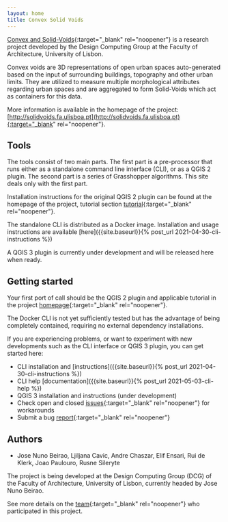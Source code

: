 ```yaml
---
layout: home
title: Convex Solid Voids
---
```

[Convex and Solid-Voids](http://solidvoids.fa.ulisboa.pt){:target="_blank" rel="noopener"} is a research project developed by the Design Computing Group at the Faculty of Architecture, University of Lisbon.

Convex voids are 3D representations of open urban spaces auto-generated based on the input of surrounding buildings, topography and other urban limits.
They are utilized to measure multiple morphological attributes regarding urban spaces and are aggregated to form Solid-Voids which act as containers for this data.

More information is available in the homepage of the project: [http://solidvoids.fa.ulisboa.pt](http://solidvoids.fa.ulisboa.pt){:target="_blank" rel="noopener"}.

## Tools

The tools consist of two main parts. The first part is a pre-processor that runs either as a standalone command line interface (CLI), or as a QGIS 2 plugin. The second part is a series of Grasshopper algorithms. This site deals only with the first part.

Installation instructions for the original QGIS 2 plugin can be found at the homepage of the project, tutorial section [tutorial](http://solidvoids.fa.ulisboa.pt/tutorial/){:target="_blank" rel="noopener"}.

The standalone CLI is distributed as a Docker image. Installation and usage instructions are available [here]({{site.baseurl}}{% post_url 2021-04-30-cli-instructions %})

A QGIS 3 plugin is currently under development and will be released here when ready.

## Getting started

Your first port of call should be the QGIS 2 plugin and applicable tutorial in the project [homepage](http://solidvoids.fa.ulisboa.pt){:target="_blank" rel="noopener"}.

The Docker CLI is not yet sufficiently tested but has the advantage of being completely contained, requiring no external dependency installations.

If you are experiencing problems, or want to experiment with new developments such as the CLI interface or QGIS 3 plugin, you can get started here:

- CLI installation and [instructions]({{site.baseurl}}{% post_url 2021-04-30-cli-instructions %})
- CLI help [documentation]({{site.baseurl}}{% post_url 2021-05-03-cli-help %})
- QGIS 3 installation and instructions (under development)
- Check open and closed [issues](https://github.com/joaoponceleao/dcg_uvoids/issues?q=is%3Aissue){:target="_blank" rel="noopener"} for workarounds
- Submit a bug [report](https://github.com/joaoponceleao/dcg_uvoids/issues/new/choose){:target="_blank" rel="noopener"}

## Authors

- Jose Nuno Beirao, Ljiljana Cavic, Andre Chaszar, Elif Ensari, Rui de Klerk, Joao Paulouro, Rusne Sileryte

The project is being developed at the Design Computing Group (DCG) of the Faculty of Architecture, University of Lisbon, currently headed by Jose Nuno Beirao.

See more details on the [team](http://solidvoids.fa.ulisboa.pt/people/){:target="_blank" rel="noopener"} who participated in this project.
